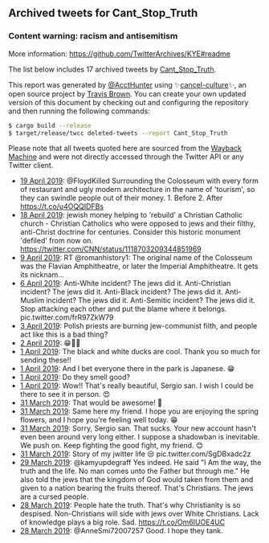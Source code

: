 ## Archived tweets for Cant\_Stop_Truth
### Content warning: racism and antisemitism
More information: https://github.com/TwitterArchives/KYE#readme

The list below includes 17 archived tweets by
[Cant\_Stop_Truth](https://twitter.com/Cant_Stop_Truth).




This report was generated by [@AcctHunter](https://twitter.com/accthunter) using ✨[cancel-culture](https://github.com/travisbrown/cancel-culture)✨,
an open source project by [Travis Brown](https://twitter.com/travisbrown). You can create your own
updated version of this document by checking out and configuring the repository and then running
the following commands:

```bash
$ cargo build --release
$ target/release/twcc deleted-tweets --report Cant_Stop_Truth
```

Please note that all tweets quoted here are sourced from the
[Wayback Machine](https://web.archive.org) and were not directly accessed through the Twitter API or
any Twitter client.



* [19 April 2019](https://web.archive.org/web/20190419222457/https://twitter.com/Cant_Stop_Truth/status/1119366301103816704): @FloydKilled Surrounding the Colosseum with every form of restaurant and ugly modern architecture in the name of 'tourism', so they can swindle people out of their money.   1. Before  2. After https://t.co/u4OQQIDFBs
* [18 April 2019](https://web.archive.org/web/20190418042321/https://twitter.com/Cant_Stop_Truth/status/1118731687976947713): jewish money helping to 'rebuild' a Christian Catholic church - Christian Catholics who were opposed to jews and their filthy, anti-Christ doctrine for centuries. Consider this historic monument 'defiled' from now on. https://twitter.com/CNN/status/1118703209344851969
* [ 9 April 2019](https://web.archive.org/web/20190409090954/https://twitter.com/Cant_Stop_Truth/status/1115542341559963648): RT @romanhistory1: The original name of the Colosseum was the Flavian Amphitheatre, or later the Imperial Amphitheatre. It gets its nicknam…
* [ 6 April 2019](https://web.archive.org/web/20190421084816/https://twitter.com/Cant_Stop_Truth/status/1114677010821988352): Anti-White incident? The jews did it.  Anti-Christian incident? The jews did it.  Anti-Black incident? The jews did it.  Anti-Muslim incident? The jews did it.  Anti-Semitic incident? The jews did it.  Stop attacking each other and put the blame where it belongs. pic.twitter.com/frR97ZkW79
* [ 3 April 2019](https://web.archive.org/web/20190403010141/https://twitter.com/Cant_Stop_Truth/status/1113245150644506624): Polish priests are burning jew-communist filth, and people act like this is a bad thing?
* [ 2 April 2019](https://web.archive.org/web/20190420230056/https://twitter.com/cant_stop_truth/status/1112732849097113600): 😁🤗🌸
* [ 1 April 2019](https://web.archive.org/web/20190420222750/https://twitter.com/cant_stop_truth/status/1112733884016443394): The black and white ducks are cool. Thank you so much for sending these!!
* [ 1 April 2019](https://web.archive.org/web/20190411022017/https://twitter.com/cant_stop_truth/status/1112733531153797120): And I bet everyone there in the park is Japanese. 😁
* [ 1 April 2019](https://web.archive.org/web/20190420230056/https://twitter.com/cant_stop_truth/status/1112732849097113600): Do they smell good?
* [ 1 April 2019](https://web.archive.org/web/20190412182256/https://twitter.com/cant_stop_truth/status/1112299491359637509): Wow!! That's really beautiful, Sergio san. I wish I could be there to see it in person. 😍
* [31 March 2019](https://web.archive.org/web/20190412182256/https://twitter.com/cant_stop_truth/status/1112299491359637509): That would be awesome! 🤗
* [31 March 2019](https://web.archive.org/web/20190412182256/https://twitter.com/cant_stop_truth/status/1112299491359637509): Same here my friend. I hope you are enjoying the spring flowers, and I hope you're feeling well today. 😁
* [31 March 2019](https://web.archive.org/web/20190412182256/https://twitter.com/cant_stop_truth/status/1112299491359637509): Sorry, Sergio san. That sucks. Your new account hasn't even been around very long either. I suppose a shadowban is inevitable. We push on. Keep fighting the good fight, my friend. 😊
* [31 March 2019](https://web.archive.org/web/20190412182256/https://twitter.com/cant_stop_truth/status/1112299491359637509): Story of my jwitter life 😒 pic.twitter.com/SgDBxadc2z
* [29 March 2019](https://web.archive.org/web/20190329090429/https://twitter.com/Cant_Stop_Truth/status/1111554711902146560): @kamyupdegraff Yes indeed. He said "I Am the way, the truth and the life. No man comes unto the Father but through me."  He also told the jews that the kingdom of God would taken from them and given to a nation bearing the fruits thereof. That's Christians. The jews are a cursed people.
* [28 March 2019](https://web.archive.org/web/20190328120123/https://twitter.com/Cant_Stop_Truth/status/1111236842395963393): People hate the truth. That's why Christianity is so despised. Non-Christians will side with jews over White Christians. Lack of knowledge plays a big role. Sad. https://t.co/Om6IUOE4UC
* [28 March 2019](https://web.archive.org/web/20190328011334/https://twitter.com/Cant_Stop_Truth/status/1111073813989679104): @AnneSmi72007257 Good. I hope they tank.

